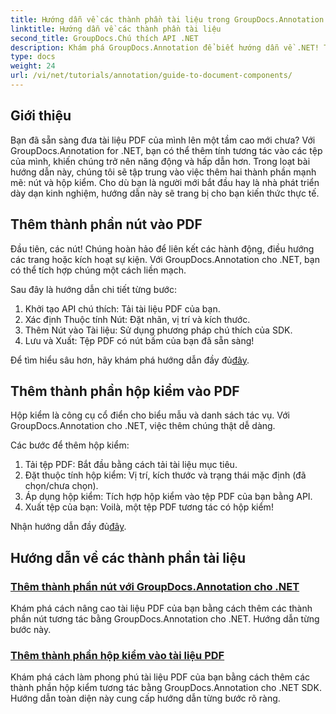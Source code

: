 ```yaml
---
title: Hướng dẫn về các thành phần tài liệu trong GroupDocs.Annotation cho .NET
linktitle: Hướng dẫn về các thành phần tài liệu
second_title: GroupDocs.Chú thích API .NET
description: Khám phá GroupDocs.Annotation để biết hướng dẫn về .NET! Tìm hiểu từng bước để thêm các nút tương tác và hộp kiểm vào tài liệu PDF một cách dễ dàng.
type: docs
weight: 24
url: /vi/net/tutorials/annotation/guide-to-document-components/
---
```

## Giới thiệu

Bạn đã sẵn sàng đưa tài liệu PDF của mình lên một tầm cao mới chưa? Với GroupDocs.Annotation for .NET, bạn có thể thêm tính tương tác vào các tệp của mình, khiến chúng trở nên năng động và hấp dẫn hơn. Trong loạt bài hướng dẫn này, chúng tôi sẽ tập trung vào việc thêm hai thành phần mạnh mẽ: nút và hộp kiểm. Cho dù bạn là người mới bắt đầu hay là nhà phát triển dày dạn kinh nghiệm, hướng dẫn này sẽ trang bị cho bạn kiến thức thực tế.  

## Thêm thành phần nút vào PDF  

Đầu tiên, các nút! Chúng hoàn hảo để liên kết các hành động, điều hướng các trang hoặc kích hoạt sự kiện. Với GroupDocs.Annotation cho .NET, bạn có thể tích hợp chúng một cách liền mạch.  

Sau đây là hướng dẫn chi tiết từng bước:  
1. Khởi tạo API chú thích: Tải tài liệu PDF của bạn.  
2. Xác định Thuộc tính Nút: Đặt nhãn, vị trí và kích thước.  
3. Thêm Nút vào Tài liệu: Sử dụng phương pháp chú thích của SDK.  
4. Lưu và Xuất: Tệp PDF có nút bấm của bạn đã sẵn sàng!  

 Để tìm hiểu sâu hơn, hãy khám phá hướng dẫn đầy đủ[đây](./adding-button-component/).  

## Thêm thành phần hộp kiểm vào PDF  

Hộp kiểm là công cụ cổ điển cho biểu mẫu và danh sách tác vụ. Với GroupDocs.Annotation cho .NET, việc thêm chúng thật dễ dàng.  

Các bước để thêm hộp kiểm:  
1. Tải tệp PDF: Bắt đầu bằng cách tải tài liệu mục tiêu.  
2. Đặt thuộc tính hộp kiểm: Vị trí, kích thước và trạng thái mặc định (đã chọn/chưa chọn).  
3. Áp dụng hộp kiểm: Tích hợp hộp kiểm vào tệp PDF của bạn bằng API.  
4. Xuất tệp của bạn: Voilà, một tệp PDF tương tác có hộp kiểm!  

Nhận hướng dẫn đầy đủ[đây](./adding-checkbox-component/).  

## Hướng dẫn về các thành phần tài liệu
### [Thêm thành phần nút với GroupDocs.Annotation cho .NET](./adding-button-component/)
Khám phá cách nâng cao tài liệu PDF của bạn bằng cách thêm các thành phần nút tương tác bằng GroupDocs.Annotation cho .NET. Hướng dẫn từng bước này.
### [Thêm thành phần hộp kiểm vào tài liệu PDF](./adding-checkbox-component/)
Khám phá cách làm phong phú tài liệu PDF của bạn bằng cách thêm các thành phần hộp kiểm tương tác bằng GroupDocs.Annotation cho .NET SDK. Hướng dẫn toàn diện này cung cấp hướng dẫn từng bước rõ ràng.